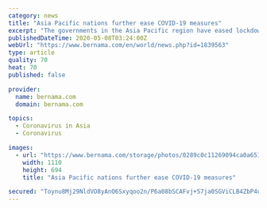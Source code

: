 ```yaml
---
category: news
title: "Asia Pacific nations further ease COVID-19 measures"
excerpt: "The governments in the Asia Pacific region have eased lockdown restrictions as coronavirus cases slow down, a report by Turkey’s Anadolu Agency (AA) said. It said Vietnam's government had on Thursday resumed all non-essential services except for clubs and karaoke bars,"
publishedDateTime: 2020-05-08T03:24:00Z
webUrl: "https://www.bernama.com/en/world/news.php?id=1839563"
type: article
quality: 70
heat: 70
published: false

provider:
  name: bernama.com
  domain: bernama.com

topics:
  - Coronavirus in Asia
  - Coronavirus

images:
  - url: "https://www.bernama.com/storage/photos/0289c0c11269094ca0a6514989db17565eb4ce1f71909"
    width: 1110
    height: 694
    title: "Asia Pacific nations further ease COVID-19 measures"

secured: "Toynu8Mj29NldVO8yAnO6Sxyqoo2n/P6a08bSCAFvj+57ja0SGViCLB4ZbP4ubmhlWqntoASNQwWvex9j5pxXlxAqdy0EXn0itTaUgldQdBgnFnTAHpQBjo6MCZ20EJG2v4425z++EgOy287uzn6vo4EkiPALBcMZhAviYFxX2qFUIRVOnmRZ66ybTFZ0n0QdgkOx7EM0myCX2bqV4SkGlNNy5zzttygcujCfi1DMp4ijXbRtEJKzkTq3fK/a+nIk6FB5+lMNoib3H2J5klGvfU3B2WfILxWr9qr3GfYZULvfbwlAEOOQG1V7cryEdrw;SaD5Dcye/TtbXqzeWUXngw=="
---
```


